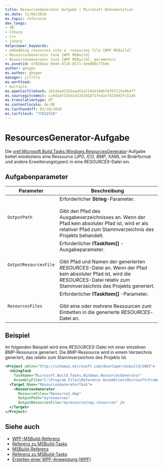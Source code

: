 ```yaml
---
title: ResourcesGenerator-Aufgabe | Microsoft-Dokumentation
ms.date: 11/04/2016
ms.topic: reference
dev_langs:
- VB
- CSharp
- C++
- jsharp
helpviewer_keywords:
- embedding resources into a .resources file [WPF MSBuild]
- ResourcesGenerator task [WPF MSBuild]
- ResourcesGenerator task [WPF MSBuild], parameters
ms.assetid: e782bbac-9ee6-472b-8171-3ee008c77b4e
author: ghogen
ms.author: ghogen
manager: jillfra
ms.workload:
- multiple
ms.openlocfilehash: 2b5aba45292aaa55a719eb19d6f0f6f115e8b477
ms.sourcegitcommit: cc841df335d1d22d281871fe41e74238d2fc52a6
ms.translationtype: HT
ms.contentlocale: de-DE
ms.lasthandoff: 03/18/2020
ms.locfileid: "77632510"
---
```

# <a name="resourcesgenerator-task"></a>ResourcesGenerator-Aufgabe

Die <xref:Microsoft.Build.Tasks.Windows.ResourcesGenerator>-Aufgabe bettet mindestens eine Ressource (*JPG*, *ICO*, *BMP*, XAML im Binärformat und andere Erweiterungstypen) in eine *RESOURCES*-Datei ein.

## <a name="task-parameters"></a>Aufgabenparameter

|Parameter|Beschreibung|
|---------------|-----------------|
|`OutputPath`|Erforderlicher **String**-Parameter.<br /><br /> Gibt den Pfad des Ausgabeverzeichnisses an. Wenn der Pfad kein absoluter Pfad ist, wird er als relativer Pfad zum Stammverzeichnis des Projekts behandelt.|
|`OutputResourcesFile`|Erforderlicher **ITaskItem[]** -Ausgabeparameter.<br /><br /> Gibt Pfad und Namen der generierten *RESOURCES*-Datei an. Wenn der Pfad kein absoluter Pfad ist, wird die *RESOURCES*-Datei relativ zum Stammverzeichnis des Projekts generiert.|
|`ResourcesFiles`|Erforderlicher **ITaskItem[]** -Parameter.<br /><br /> Gibt eine oder mehrere Ressourcen zum Einbetten in die generierte *RESOURCES*-Datei an.|

## <a name="example"></a>Beispiel

 Im folgenden Beispiel wird eine *RESOURCES*-Datei mit einer einzelnen *BMP*-Ressource generiert. Die *BMP*-Ressource wird in einem Verzeichnis generiert, das relativ zum Stammverzeichnis des Projekts ist.

```xml
<Project xmlns="http://schemas.microsoft.com/developer/msbuild/2003">
  <UsingTask
    TaskName="Microsoft.Build.Tasks.Windows.ResourcesGenerator"
    AssemblyFile="C:\Program Files\Reference Assemblies\Microsoft\Framework\v3.0\PresentationBuildTasks.dll" />
  <Target Name="ResourcesGeneratorTask">
    <ResourcesGenerator
      ResourceFiles="Resource1.bmp"
      OutputPath="myresources"
      OutputResourcesFile="myresources\my.resources" />
  </Target>
</Project>
```

## <a name="see-also"></a>Siehe auch

- [WPF-MSBuild-Referenz](../msbuild/wpf-msbuild-reference.md)
- [Referenz zu MSBuild-Tasks](../msbuild/wpf-msbuild-task-reference.md)
- [MSBuild-Referenz](../msbuild/msbuild-reference.md)
- [Referenz zu MSBuild-Tasks](../msbuild/msbuild-task-reference.md)
- [Erstellen einer WPF-Anwendung (WPF)](/dotnet/framework/wpf/app-development/building-a-wpf-application-wpf)